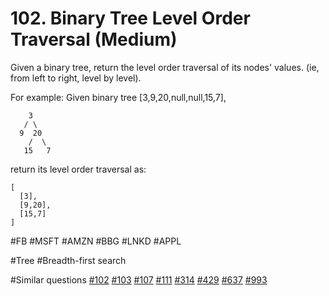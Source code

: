 # 102. Binary Tree Level Order Traversal (Medium)

Given a binary tree, return the level order traversal of its nodes' values. (ie, from left to right, level by level).

For example:
Given binary tree [3,9,20,null,null,15,7],
```
    3
   / \
  9  20
    /  \
   15   7
```
return its level order traversal as:
```
[
  [3],
  [9,20],
  [15,7]
]
```

#FB #MSFT #AMZN #BBG #LNKD #APPL

#Tree #Breadth-first search

#Similar questions [#102](../p102m/README.md) [#103](../p103m/README.md) [#107](../p107e/README.md) [#111](../p111e/README.md) [#314](../p314m/README.md) [#429](../p429e/README.md) [#637](../p637e/README.md) [#993](../p993e/README.md)
